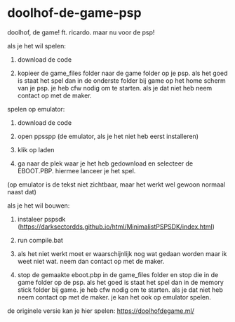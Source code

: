 # doolhof-de-game-psp
doolhof, de game! ft. ricardo. maar nu voor de psp!



als je het wil spelen:

1. download de code

2. kopieer de game_files folder naar de game folder op je psp. als het goed is staat het spel dan in de onderste folder bij game op het home scherm van je psp. je heb cfw nodig om te starten. als je dat niet heb neem contact op met de maker.



spelen op emulator:

1. download de code

2. open ppsspp (de emulator, als je het niet heb eerst installeren)

3. klik op laden

4. ga naar de plek waar je het heb gedownload en selecteer de EBOOT.PBP. hiermee lanceer je het spel.

(op emulator is de tekst niet zichtbaar, maar het werkt wel gewoon normaal naast dat)



als je het wil bouwen: 

1. instaleer pspsdk (https://darksectordds.github.io/html/MinimalistPSPSDK/index.html)

2. run compile.bat

3. als het niet werkt moet er waarschijnlijk nog wat gedaan worden maar ik weet niet wat. neem dan contact op met de maker.

4. stop de gemaakte eboot.pbp in de game_files folder en stop die in de game folder op de psp. als het goed is staat het spel dan in de memory stick folder bij game. je heb cfw nodig om te starten. als je dat niet heb neem contact op met de maker.
je kan het ook op emulator spelen.


de originele versie kan je hier spelen: https://doolhofdegame.ml/
